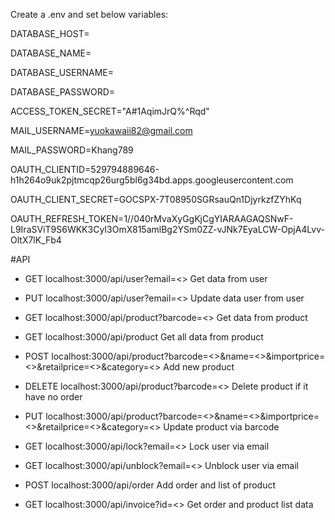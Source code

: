 Create a .env and set below variables:

DATABASE_HOST=

DATABASE_NAME=

DATABASE_USERNAME=

DATABASE_PASSWORD=

ACCESS_TOKEN_SECRET="A#1AqimJrQ%^Rqd"

MAIL_USERNAME=yuokawaii82@gmail.com

MAIL_PASSWORD=Khang789

OAUTH_CLIENTID=529794889646-h1h264o9uk2pjtmcqp26urg5bl6g34bd.apps.googleusercontent.com

OAUTH_CLIENT_SECRET=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

OAUTH_REFRESH_TOKEN=1//040rMvaXyGgKjCgYIARAAGAQSNwF-L9IraSViT9S6WKK3CyI3OmX815amlBg2YSm0ZZ-vJNk7EyaLCW-OpjA4Lvv-OltX7lK_Fb4

#API

- GET localhost:3000/api/user?email=<> Get data from user

- PUT localhost:3000/api/user?email=<> Update data user from user

- GET localhost:3000/api/product?barcode=<> Get data from product

- GET localhost:3000/api/product Get all data from product

- POST localhost:3000/api/product?barcode=<>&name=<>&importprice=<>&retailprice=<>&category=<> Add new product

- DELETE localhost:3000/api/product?barcode=<> Delete product if it have no order

- PUT localhost:3000/api/product?barcode=<>&name=<>&importprice=<>&retailprice=<>&category=<> Update product via barcode

- GET localhost:3000/api/lock?email=<> Lock user via email

- GET localhost:3000/api/unblock?email=<> Unblock user via email

- POST localhost:3000/api/order Add order and list of product

- GET localhost:3000/api/invoice?id=<> Get order and product list data

